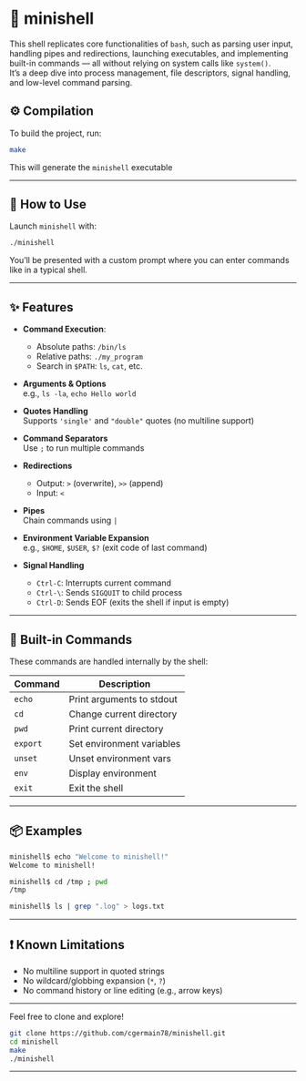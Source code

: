 # 🐚 minishell

This shell replicates core functionalities of `bash`, such as parsing user input, handling pipes and redirections, launching executables, and implementing built-in commands — all without relying on system calls like `system()`.\
It’s a deep dive into process management, file descriptors, signal handling, and low-level command parsing.

## ⚙️ Compilation

To build the project, run:

```bash
make
```

This will generate the `minishell` executable

---

## 🚀 How to Use

Launch `minishell` with:

```bash
./minishell
```

You’ll be presented with a custom prompt where you can enter commands like in a typical shell.

---

## ✨ Features

- **Command Execution**:

  - Absolute paths: `/bin/ls`
  - Relative paths: `./my_program`
  - Search in `$PATH`: `ls`, `cat`, etc.

- **Arguments & Options**\
  e.g., `ls -la`, `echo Hello world`

- **Quotes Handling**\
  Supports `'single'` and `"double"` quotes (no multiline support)

- **Command Separators**\
  Use `;` to run multiple commands

- **Redirections**

  - Output: `>` (overwrite), `>>` (append)
  - Input: `<`

- **Pipes**\
  Chain commands using `|`

- **Environment Variable Expansion**\
  e.g., `$HOME`, `$USER`, `$?` (exit code of last command)

- **Signal Handling**

  - `Ctrl-C`: Interrupts current command
  - `Ctrl-\`: Sends `SIGQUIT` to child process
  - `Ctrl-D`: Sends EOF (exits the shell if input is empty)

---

## 🔧 Built-in Commands

These commands are handled internally by the shell:

| Command  | Description               |
| -------- | ------------------------- |
| `echo`   | Print arguments to stdout |
| `cd`     | Change current directory  |
| `pwd`    | Print current directory   |
| `export` | Set environment variables |
| `unset`  | Unset environment vars    |
| `env`    | Display environment       |
| `exit`   | Exit the shell            |

---

## 📦 Examples

```bash
minishell$ echo "Welcome to minishell!"
Welcome to minishell!

minishell$ cd /tmp ; pwd
/tmp

minishell$ ls | grep ".log" > logs.txt
```

---

## ❗ Known Limitations

- No multiline support in quoted strings
- No wildcard/globbing expansion (`*`, `?`)
- No command history or line editing (e.g., arrow keys)

---

Feel free to clone and explore!

```bash
git clone https://github.com/cgermain78/minishell.git
cd minishell
make
./minishell
```

---

